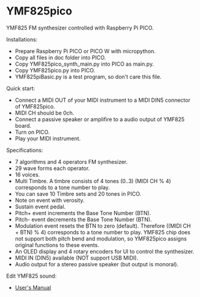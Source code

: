 # YMF825pico
YMF825 FM synthesizer controlled with Raspberry Pi PICO.

Installations:
- Prepare Raspberry Pi PICO or PICO W with micropython.
- Copy all files in doc folder into PICO.
- Copy YMF825pico_synth_main.py into PICO as main.py.
- Copy YMF825pico.py into PICO.
- YMF825piBasic.py is a test program, so don't care this file.

Quick start:
- Connect a MIDI OUT of your MIDI instrument to a MIDI DIN5 connector of YMF825pico.
- MIDI CH should be 0ch.
- Connect a passive speaker or amplifire to a audio output of YMF825 board.
- Turn on PICO.
- Play your MIDI instrument.

Specifications:
- 7 algorithms and 4 operators FM synthesizer.
- 29 wave forms each operator.
- 16 voices.
- Multi Timbre.
    A timbre consists of 4 tones (0..3)
    (MIDI CH % 4) corresponds to a tone number to play.
- You can save 10 Timbre sets and 20 tones in PICO.
- Note on event with verosity.
- Sustain event pedal.
- Pitch+ event increments the Base Tone Number (BTN).
- Pitch- event decrements the Base Tone Number (BTN).
- Modulation event resets the BTN to zero (default).
    Therefore ((MIDI CH + BTN) % 4) corresponds to a tone number to play.
    YMF825 chip does not support both pitch bend and modulation,
    so YMF825pico assigns original functions to these events.
- An OLED display and 4 rotary encoders for UI to control the synthesizer. 
- MIDI IN (DIN5) available (NOT support USB MIDI).
- Audio output for a stereo passive speaker (but output is monoral).
    
Edit YMF825 sound:
- [User's Manual](https://github.com/ohira-s/YMF825pico/blob/master/doc/YMF825picoUsersManual.md)
